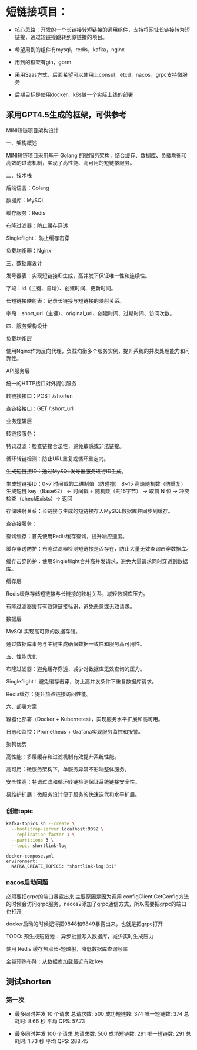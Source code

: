 # 短链接项目：

- 核心思路：开发的一个长链接转短链接的通用组件，支持将网址长链接转为短链接，通过短链接跳转到原链接的项目。

- 希望用到的组件有mysql，redis，kafka，nginx
- 用到的框架有gin，gorm
- 采用Saas方式，后面希望可以使用上consul，etcd，nacos，grpc支持微服务
- 后期目标是使用docker，k8s做一个实际上线的部署


## 采用GPT4.5生成的框架，可供参考
MINI短链项目架构设计

一、架构概述

MINI短链项目采用基于 Golang 的微服务架构，结合缓存、数据库、负载均衡和高效的过滤机制，实现了高性能、高可用的短链接服务。

二、技术栈

后端语言：Golang

数据库：MySQL

缓存服务：Redis

布隆过滤器：防止缓存穿透

Singleflight：防止缓存击穿

负载均衡器：Nginx

三、数据库设计

发号器表：实现短链接ID生成，高并发下保证唯一性和连续性。

字段：id（主键、自增）、创建时间、更新时间。

长短链接映射表：记录长链接与短链接的映射关系。

字段：short_url（主键）、original_url、创建时间、过期时间、访问次数。

四、服务架构设计

负载均衡层

使用Nginx作为反向代理，负载均衡多个服务实例，提升系统的并发处理能力和可靠性。

API服务层

统一的HTTP接口对外提供服务：

转链接接口：POST /shorten

查链接接口：GET /:short_url

业务逻辑层

转链接服务：

特词过滤：检查链接合法性，避免敏感或非法链接。

循环转链检测：防止URL重复或循环重定向。

~~生成短链接ID：通过MySQL发号器服务进行ID生成~~。

生成短链接ID：0~7	时间戳的二进制值（防碰撞）
            8~15	高熵随机数（防重复）
            生成短链 key（Base62） ← 时间戳 + 随机数（共16字节） → 取前 N 位 → 冲突检查（checkExists）→ 返回

存储映射关系：长链接与生成的短链接存入MySQL数据库并同步到缓存。

查链接服务：

查询缓存：首先使用Redis缓存查询，提升响应速度。

缓存穿透防护：布隆过滤器检测短链接是否存在，防止大量无效查询击穿数据库。

缓存击穿防护：使用Singleflight合并高并发请求，避免大量请求同时穿透到数据库。

缓存层

Redis缓存存储短链接与长链接的映射关系，减轻数据库压力。

布隆过滤器缓存有效短链接标识，避免恶意或无效请求。

数据层

MySQL实现高可靠的数据存储。

通过数据库事务与主键生成确保数据一致性和服务高可用性。

五、性能优化

布隆过滤器：避免缓存穿透，减少对数据库无效查询的压力。

Singleflight：避免缓存击穿，防止高并发条件下重复数据库请求。

Redis缓存：提升热点链接访问性能。

六、部署方案

容器化部署（Docker + Kubernetes），实现服务水平扩展和高可用。

日志和监控：Prometheus + Grafana实现服务监控和报警。

架构优势

高性能：多层缓存和过滤机制有效提升系统性能。

高可用：微服务架构下，单服务异常不影响整体服务。

安全性高：特词过滤和循环转链检测保证系统链接安全性。

易维护扩展：微服务设计便于服务的快速迭代和水平扩展。


### 创建topic
``` bash
kafka-topics.sh --create \
  --bootstrap-server localhost:9092 \
  --replication-factor 1 \
  --partitions 3 \
  --topic shortlink-log
```
``` docker
docker-compose.yml
environment:
  KAFKA_CREATE_TOPICS: "shortlink-log:3:1"
```

### nacos启动问题
  必须要把grpc的端口暴露出来
  主要原因是因为调用 configClient.GetConfig方法的时候会访问grpc服务，nacos2添加了grpc通信方式，所以需要把grpc的端口也打开

  docker启动的时候记得把9848和9849暴露出来，也就是把grpc打开

 TODO: 预生成短链池 + 异步批量写入数据库，减少实时生成压力

  使用 Redis 缓存热点长-短映射，降低数据库查询频率

  全量预热布隆：从数据库加载最近有效 key

## 测试shorten

### 第一次
  
- 最多同时并发 10 个请求
  总请求数: 500 
  成功短链数: 374
  唯一短链数: 374
  总耗时: 8.66 秒
  平均 QPS: 57.73

- 最多同时并发 100 个请求
  总请求数: 500
  成功短链数: 291
  唯一短链数: 291
  总耗时: 1.73 秒
  平均 QPS: 288.45